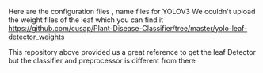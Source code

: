 Here are the configuration files , name files for YOLOV3
We couldn't upload the weight files of the leaf which you can find it https://github.com/cusap/Plant-Disease-Classifier/tree/master/yolo-leaf-detector_weights

This repository above provided us a great reference to get the leaf Detector but the classifier and preprocessor is different from there

